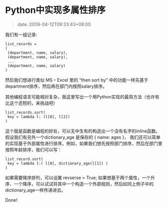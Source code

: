 # Python中实现多属性排序
>date: 2009-04-12T09:33:43+08:00


我们有一组记录:



```
list_records =
(
 (department, name, salary),
 (department, name, salary),
 ...
 (department, name, salary)
)
```

然后我们想进行类似 MS – Excel 里的 “then sort by” 中的功能一样先基于department排序，然后再在部门内按照salary排序。


其他编程语言可能相对复杂，我这里写出一个用Python实现的最简方法（也许有比这个还短的，来挑战吧）




```
list_records.sort(
 key = lambda l: (l[0], l[2])
)
```

这个就是函数是编程的好处，可以无中生有的构造出一个没有名字的inline函数。假设我们有另外一个dictionary\_age 是保存的 { name: ages }， 我们还可以简单的实现基于外部属性进行排序。例如，如果我们想先按照部门排序，然后在部门里按照年龄排序，我们可以写：



```
list_record.sort(
 key = lambda l:( l[0], dictionary_age(l[1]) )
)
```

如果需要降序排列，可以设置 revserse = True; 如果想基于两个属性，一个升序，一个降序，可以试试将其中一个构造一个外部规则，然后如同上例子中的dictionary\_age一样传递进去。


Done!


